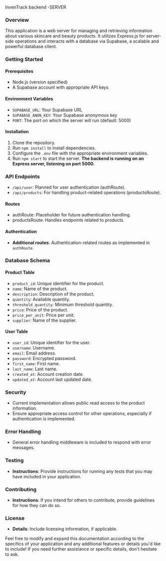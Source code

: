 InvenTrack backend -SERVER

### Overview

This application is a web server for managing and retrieving information about various skincare and beauty products. It utilizes Express.js for server-side operations and interacts with a database via Supabase, a scalable and powerful database client.

### Getting Started

#### Prerequisites

- Node.js (version specified)
- A Supabase account with appropriate API keys

#### Environment Variables

- `SUPABASE_URL`: Your Supabase URL
- `SUPABASE_ANON_KEY`: Your Supabase anonymous key
- `PORT`: The port on which the server will run (default: 5000)

#### Installation

1. Clone the repository.
2. Run `npm install` to install dependencies.
3. Configure the `.env` file with the appropriate environment variables.
4. Run `npm start` to start the server.
   **The backend is running on an Express server, listening on port 5000.**

### API Endpoints

- `/api/user`: Planned for user authentication (authRoute).
- `/api/products`: For handling product-related operations (productsRoute).

#### Routes

- authRoute: Placeholder for future authentication handling.
- productsRoute: Handles endpoints related to products.

#### Authentication

- **Additional routes**: Authentication-related routes as implemented in `authRoute`.

### Database Schema

#### Product Table

- `product_id`: Unique identifier for the product.
- `name`: Name of the product.
- `description`: Description of the product.
- `quantity`: Available quantity.
- `threshold_quantity`: Minimum threshold quantity.
- `price`: Price of the product.
- `price_per_unit`: Price per unit.
- `supplier`: Name of the supplier.

#### User Table

- `user_id`: Unique identifier for the user.
- `username`: Username.
- `email`: Email address.
- `password`: Encrypted password.
- `first_name`: First name.
- `last_name`: Last name.
- `created_at`: Account creation date.
- `updated_at`: Account last updated date.

### Security

- Current implementation allows public read access to the product information.
- Ensure appropriate access control for other operations, especially if authentication is implemented.

### Error Handling

- General error handling middleware is included to respond with error messages.

### Testing

- **Instructions**: Provide instructions for running any tests that you may have included in your application.

### Contributing

- **Instructions**: If you intend for others to contribute, provide guidelines for how they can do so.

### License

- **Details**: Include licensing information, if applicable.

Feel free to modify and expand this documentation according to the specifics of your application and any additional features or details you'd like to include! If you need further assistance or specific details, don't hesitate to ask.
